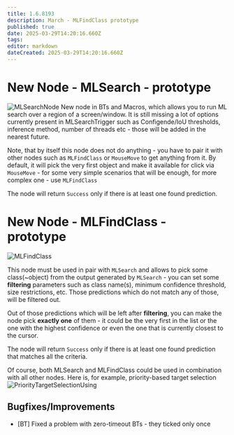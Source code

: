 ```yaml
---
title: 1.6.8193
description: March - MLFindClass prototype
published: true
date: 2025-03-29T14:20:16.660Z
tags: 
editor: markdown
dateCreated: 2025-03-29T14:20:16.660Z
---
```


# New Node - MLSearch - prototype
![MLSearchNode](https://s3.eyeauras.net/media/2025/03/NVIDIA_Overlay_sDEeZpL9NAFREyHt.png)
New node in BTs and Macros, which allows you to run ML search over a region of a screen/window. 
It is still missing a lot of options currently present in MLSearchTrigger such as Configende/IoU thresholds, inference method, number of threads etc - those will be added in the nearest future.

Note, that by itself this node does not do anything - you have to pair it with other nodes such as `MLFindClass` or `MouseMove` to get anything from it. 
By default, it will pick the very first object and make it available for click via `MouseMove` - for some very simple scenarios that will be enough, for more complex one - use `MLFindClass`

The node will return `Success` only if there is at least one found prediction.

# New Node - MLFindClass - prototype
![MLFindClass](https://s3.eyeauras.net/media/2025/03/uWcmPg8H4vvINaWW.png)

This node must be used in pair with `MLSearch` and allows to pick some class(~object) from the output generated by `MLSearch` - you can set some **filtering** parameters such as class name(s), minimum confidence threshold, size restrictions, etc. Those predictions which do not match any of those, will be filtered out.

Out of those predictions which will be left after **filtering**, you can make the node pick **exactly one** of them - it could be the very first in the list or the one with the highest confidence or even the one that is currently closest to the cursor. 

The node will return `Success` only if there is at least one found prediction that matches all the criteria. 

Of course, both MLSearch and MLFindClass could be used in combination with all other nodes. Here is, for example, priority-based target selection
![PriorityTargetSelectionUsing](https://s3.eyeauras.net/media/2025/03/E6ALHEJyjr6D6X4z.png)


## Bugfixes/Improvements
- [BT] Fixed a problem with zero-timeout BTs - they ticked only once




